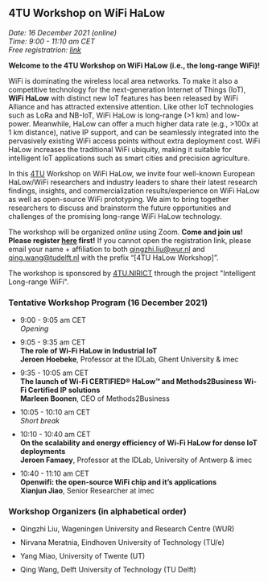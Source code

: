 ## 4TU Workshop on WiFi HaLow

<i>Date: 16 December 2021 (online) </i> <br>
<i>Time: 9:00 - 11:10 am CET </i> <br> 
<i>Free registratrion: <a href="https://docs.google.com/forms/d/e/1FAIpQLSeQqMgQumOwpMRBjGOZkt_A1NHiaYYnb9O1u0x3ojywBUFuRQ/viewform?usp=pp_url">link</a> </i>
<br>

<p><strong>Welcome to the 4TU Workshop on WiFi HaLow (i.e., the long-range WiFi)!</strong></p>

WiFi is dominating the wireless local area networks. To make it also a competitive technology for the next-generation Internet of Things (IoT), <strong>WiFi HaLow</strong> with distinct new IoT features has been released by WiFi Alliance and has attracted extensive attention. Like other IoT technologies such as LoRa and NB-IoT, WiFi HaLow is long-range (>1 km) and low-power. Meanwhile, HaLow can offer a much higher data rate (e.g., >100x at 1 km distance), native IP support, and can be seamlessly integrated into the pervasively existing WiFi access points without extra deployment cost. WiFi HaLow increases the traditional WiFi ubiquity, making it suitable for intelligent IoT applications such as smart cities and precision agriculture.

In this <a href="https://en.wikipedia.org/wiki/4TU">4TU</a> Workshop on WiFi HaLow, we invite four well-known European HaLow/WiFi researchers and industry leaders to share their latest research findings, insights, and commercialization results/experience on WiFi HaLow as well as open-source WiFi prototyping. We aim to bring together researchers to discuss and brainstorm the future opportunities and challenges of the promising long-range WiFi HaLow technology. 

The workshop will be organized <i>online</i> using Zoom. <strong>Come and join us! Please register <a href="https://docs.google.com/forms/d/e/1FAIpQLSeQqMgQumOwpMRBjGOZkt_A1NHiaYYnb9O1u0x3ojywBUFuRQ/viewform?usp=pp_url">here</a> first!</strong> If you cannot open the registration link, please email your name + affiliation to both qingzhi.liu@wur.nl and qing.wang@tudelft.nl with the prefix “[4TU HaLow Workshop]”. 

The workshop is sponsored by <a href="https://www.4tu.nl/nirict/">4TU.NIRICT</a> through the project "Intelligent Long-range WiFi". 

### **Tentative Workshop Program (16 December 2021)**

<script src="http://code.jquery.com/jquery-1.4.2.min.js"></script> <script> var x = document.getElementsByClassName("site-footer-credits"); setTimeout(() => { x[0].remove(); }, 10); </script>

<ul>
<li>9:00 - 9:05 am CET <br>
    <i>Opening</i>
</li>
<p style="margin:10px;"></p>
  
<li>9:05 - 9:35 am CET <br>
<strong>The role of Wi-Fi HaLow in Industrial IoT</strong> <br>
<strong>Jeroen Hoebeke</strong>, Professor at the IDLab, Ghent University & imec
</li> 
<p style="margin:10px;"></p>
<li>9:35 - 10:05 am CET <br>
    <strong>The launch of Wi-Fi CERTIFIED&reg; HaLow&trade; and Methods2Business Wi-Fi Certified IP solutions</strong> <br>
    <strong>Marleen Boonen</strong>, CEO of Methods2Business
</li>

<p style="margin:10px;"></p>
<li>10:05 - 10:10 am CET <br>
<i>Short break</i>
</li>
<p style="margin:10px;"></p>

<li>10:10 - 10:40 am CET <br>
    <strong>On the scalability and energy efficiency of Wi-Fi HaLow for dense IoT deployments</strong><br>
    <strong>Jeroen Famaey</strong>, Professor at the IDLab, University of Antwerp & imec
</li>
<p style="margin:10px;"></p>
<li>10:40 - 11:10 am CET <br>
     <strong>Openwifi: the open-source WiFi chip and it&rsquo;s applications</strong> <br>  
     <strong>Xianjun Jiao</strong>, Senior Researcher at imec
</li>
</ul>


### **Workshop Organizers (in alphabetical order)**

<ul>
    
<li>Qingzhi Liu, Wageningen University and Research Centre (WUR)</li>
<p style="margin:10px;"></p>

<li>Nirvana Meratnia, Eindhoven University of Technology (TU/e) </li>
<p style="margin:10px;"></p>

<li>Yang Miao, University of Twente (UT) </li>
<p style="margin:10px;"></p>

<li>Qing Wang, Delft University of Technology (TU Delft) </li>

</ul>

